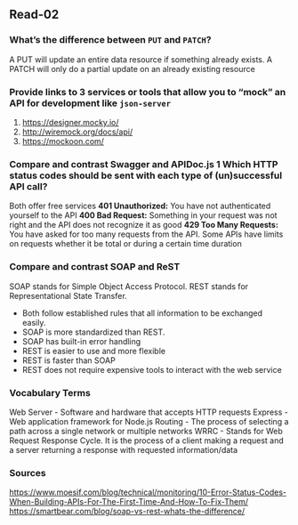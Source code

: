 ## Read-02

### What’s the difference between `PUT` and `PATCH`?
A PUT will update an entire data resource if something already exists. A PATCH will only do a partial update on an already existing resource

### Provide links to 3 services or tools that allow you to “mock” an API for development like `json-server`
1. https://designer.mocky.io/
2. http://wiremock.org/docs/api/
3. https://mockoon.com/

### Compare and contrast Swagger and APIDoc.js 1 Which HTTP status codes should be sent with each type of (un)successful API call?
Both offer free services
**401 Unauthorized:** You have not authenticated yourself to the API
**400 Bad Request:** Something in your request was not right and the API does not recognize it as good
**429 Too Many Requests:** You have asked for too many requests from the API. Some APIs have limits on requests whether it be total or during a certain time duration

### Compare and contrast SOAP and ReST
SOAP stands for Simple Object Access Protocol. REST stands for Representational State Transfer. 
- Both follow established rules that all information to be exchanged easily. 
- SOAP is more standardized than REST.
- SOAP has built-in error handling
- REST is easier to use and more flexible
- REST is faster than SOAP
- REST does not require expensive tools to interact with the web service

### Vocabulary Terms
Web Server - Software and hardware that accepts HTTP requests
Express - Web application framework for Node.js
Routing - The process of selecting a path across a single network or multiple networks
WRRC - Stands for Web Request Response Cycle. It is the process of a client making a request and a server returning a response with requested information/data




### Sources
https://www.moesif.com/blog/technical/monitoring/10-Error-Status-Codes-When-Building-APIs-For-The-First-Time-And-How-To-Fix-Them/
https://smartbear.com/blog/soap-vs-rest-whats-the-difference/
